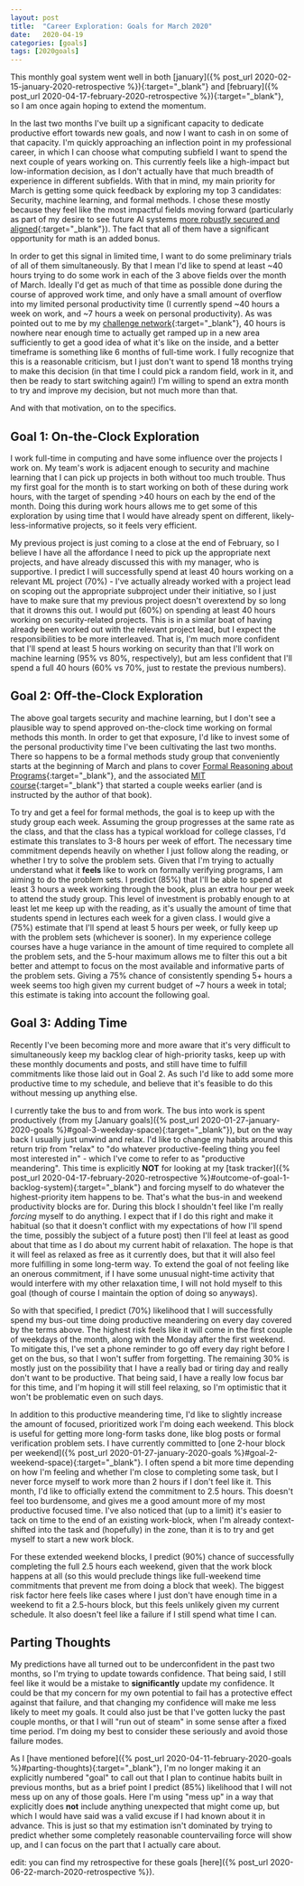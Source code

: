 ```yaml
---
layout: post
title:  "Career Exploration: Goals for March 2020"
date:   2020-04-19
categories: [goals]
tags: [2020goals]
---
```


This monthly goal system went well in both
[january]({% post_url 2020-02-15-january-2020-retrospective %}){:target="_blank"}
and [february]({% post_url 2020-04-17-february-2020-retrospective %}){:target="_blank"},
so I am once again hoping to extend the momentum.

In the last two months I've built up a significant capacity to dedicate
productive effort towards new goals, and now I want to cash in on some of that
capacity. I'm quickly approaching an inflection point in my professional career,
in which I can choose what computing subfield I want to spend the next couple
of years working on. This currently feels like a high-impact but low-information
decision, as I don't actually have that much breadth of experience in different
subfields. With that in mind, my main priority for March is getting some quick
feedback by exploring my top 3 candidates: Security, machine learning, and
formal methods. I chose these mostly because they feel like the most impactful
fields moving forward (particularly as part of my desire to see future AI
systems
[more robustly secured and aligned](https://en.wikipedia.org/wiki/Human_Compatible){:target="_blank"}).
The fact that all of them have a significant opportunity for math is an added bonus.

In order to get this signal in limited time, I want to do some preliminary trials
of all of them simultaneously. By that I mean I'd like to spend at least ~40
hours trying to do some work in each of the 3 above fields over the month of
March. Ideally I'd get as much of that time as possible done during the course
of approved work time, and only have a small amount of overflow into my limited
personal productivity time (I currently spend ~40 hours a week on work, and ~7
hours a week on personal productivity).
As was pointed out to me by my [challenge
network](https://twitter.com/adammgrant/status/940719732843515905?lang=en){:target="_blank"},
40 hours is
nowhere near enough time to actually get ramped up in a new area sufficiently to
get a good idea of what it's like on the inside, and a better timeframe is
something like 6 months of full-time work. I fully recognize that this is a
reasonable criticism, but I just don't want to spend 18 months trying to make
this decision (in that time I could pick a random field, work in it, and then be
ready to start switching again!) I'm willing to spend an extra month to try and
improve my decision, but not much more than that.

And with that motivation, on to the specifics.

## Goal 1: On-the-Clock Exploration
I work full-time in computing and have some influence over the projects I work
on. My team's work is adjacent enough to security and machine learning that I
can pick up projects in both without too much trouble. Thus my first goal for
the month is to start working on both of these during work hours, with the
target of
spending >40 hours on each by the end of the month. Doing this during work hours
allows me to get some of this exploration by using time that I would have
already spent on different, likely-less-informative projects, so it feels very
efficient.

My previous project is just coming to a close at the end of February, so I
believe I have all the affordance I need to pick up the appropriate next
projects, and have already discussed this with my manager, who is supportive. I
predict I will successfully spend at least 40 hours working on a relevant ML
project (70%) - I've actually already worked with a project lead on scoping out
the appropriate subproject under their initiative, so I just have to make sure
that my previous project doesn't overextend by so long that it drowns this out.
I would put (60%) on spending at least 40 hours working on security-related
projects. This is in a similar boat of having already been worked out with the
relevant project lead, but I expect the responsibilities to be more interleaved.
That is, I'm much more confident that I'll spend at least 5 hours working on
security than that I'll work on machine learning (95% vs 80%, respectively),
but am less confident that I'll spend a full 40 hours (60% vs 70%, just to
restate the previous numbers).

## Goal 2: Off-the-Clock Exploration
The above goal targets security and machine learning, but I don't see a
plausible way to spend approved on-the-clock time working on formal methods this
month. In order to get that exposure, I'd like to invest some of the personal
productivity time I've been cultivating the last two months. There so happens to
be a formal methods study group that conveniently starts at the beginning of
March and plans to cover
[Formal Reasoning about Programs](http://adam.chlipala.net/frap/){:target="_blank"},
and the associated
[MIT course](https://github.com/mit-frap/spring20){:target="_blank"}
that started a couple weeks earlier (and is instructed by the author of that book).

To try and get a feel for formal methods, the goal is to keep up with the study
group each week. Assuming the group progresses at the same rate as the class,
and that the class has a typical workload for college classes, I'd estimate this
translates to 3-8 hours per week of effort. The necessary time commitment
depends heavily on whether I just follow along the reading, or whether I try to
solve the problem sets. Given that I'm trying to actually understand what it
**feels** like to work on formally verifying programs, I am aiming to do the
problem sets. I predict (85%) that I'll be able to spend at least 3 hours a week
working through the book, plus an extra hour per week to attend the study group.
This level of investment is probably enough to at least let me keep up with the
reading, as it's usually the amount of time that students spend in lectures
each week for a given class. I would give a (75%) estimate that I'll spend at
least 5 hours per week, or fully keep up with the problem sets (whichever is
sooner). In my experience college courses have a huge variance in the amount of
time required to complete all the problem sets, and the 5-hour maximum allows me
to filter this out a bit better and attempt to focus on the most available and
informative parts of the problem sets. Giving a 75% chance of consistently
spending 5+ hours a week seems too high given my current budget of ~7 hours a
week in total; this estimate is taking into account the following goal.

## Goal 3: Adding Time
Recently I've been becoming more and more aware that it's very difficult to
simultaneously keep my backlog clear of high-priority tasks, keep up with these
monthly documents and posts, and still have time to fulfill commitments like
those laid out in Goal 2. As such I'd like to add some more productive time to
my schedule, and believe that it's feasible to do this without messing up anything
else.

I currently take the bus to and from work. The bus into work is spent
productively (from my [January goals]({% post_url 2020-01-27-january-2020-goals
%}#goal-3-weekday-space){:target="_blank"}), but on the way back I usually just
unwind and relax. I'd like to change my habits around this return trip from
"relax" to "do whatever productive-feeling thing you feel most interested in" -
which I've come to refer to as "productive meandering". This time is explicitly
**NOT** for looking at my
[task tracker]({% post_url
2020-04-17-february-2020-retrospective %}#outcome-of-goal-1-backlog-system){:target="_blank"}
and forcing myself to do whatever
the highest-priority item happens to be. That's what the bus-in and weekend
productivity blocks are for. During this block I shouldn't feel like I'm really
_forcing_ myself to do anything. I expect that if I do this right and make it
habitual (so that it doesn't conflict with my expectations of how I'll spend the
time, possibly the subject of a future post) then I'll feel at least as good
about that time as I do about my current habit of relaxation. The hope is that
it will feel as relaxed as free as it currently does, but that it will also feel
more fulfilling in some long-term way. To extend the goal of not feeling like an
onerous commitment, if I have some unusual night-time activity that would
interfere with my other relaxation time, I will not hold myself to this goal
(though of course I maintain the option of doing so anyways).

So with that specified, I predict (70%) likelihood that I will successfully
spend my bus-out time doing productive meandering on every day covered by the
terms above. The highest risk feels like it will come in the first couple of
weekdays of the month, along with the Monday after the first weekend. To
mitigate this, I've set a phone reminder to go off every day right before I get
on the bus, so that I won't suffer from forgetting. The remaining 30% is mostly
just on the possibility that I have a really bad or tiring day and really don't
want to be productive. That being said, I have a really low focus bar for this
time, and I'm hoping it will still feel relaxing, so I'm optimistic that it won't
be problematic even on such days.

In addition to this productive meandering time, I'd like to slightly increase
the amount of focused, prioritized work I'm doing each weekend. This block is
useful for getting more long-form tasks done, like blog posts or formal
verification problem sets. I have currently committed to [one 2-hour block
per weekend]({% post_url 2020-01-27-january-2020-goals %}#goal-2-weekend-space){:target="_blank"}.
I often spend a bit more time depending on how I'm feeling
and whether I'm close to completing some task, but I never force myself to work
more than 2 hours if I don't feel like it. This month, I'd like to officially
extend the commitment to 2.5 hours. This doesn't feel too burdensome, and gives
me a good amount more of my most productive focused time. I've also noticed that
(up to a limit) it's easier to tack on time to the end of an existing
work-block, when I'm already context-shifted into the task and (hopefully) in the
zone, than it is to try and get myself to start a new work block.

For these extended weekend blocks, I predict
(90%) chance of successfully completing the full 2.5 hours each weekend,
given that the work
block happens at all (so this would preclude things like full-weekend time
commitments that prevent me from doing a block that week). The biggest risk
factor here feels like cases where I just don't have enough time in a weekend
to fit a 2.5-hours block, but this feels unlikely given my current schedule. It
also doesn't feel like a failure if I still spend what time I can.

## Parting Thoughts
My predictions have all turned out to be underconfident in the past two months,
so I'm trying to update towards confidence. That being said, I still feel
like it would be a mistake to **significantly** update my confidence. It could
be that my concern for my own potential to fail has a protective effect against
that failure, and that changing my confidence will make me less likely to meet
my goals. It could also just be that I've gotten lucky the past couple months,
or that I will "run out of steam" in some sense after a fixed time period. I'm
doing my best to consider these seriously and avoid those failure modes.

As I
[have mentioned before]({% post_url 2020-04-11-february-2020-goals %}#parting-thoughts){:target="_blank"},
I'm no longer making it an explicitly numbered "goal" to
call out that I plan to continue habits built in previous months, but as a brief
point I predict (85%) likelihood that I will not mess up on any of those goals.
Here I'm using "mess up" in a way that explicitly does **not** include anything
unexpected that might come up, but which I would have said was a valid excuse if
I had known about it in advance. This is just so
that my estimation isn't dominated by trying to predict whether some completely
reasonable countervailing force will show up, and I can focus on the part that I
actually care about.

edit: you can find my retrospective for these goals [here]({% post_url 2020-06-22-march-2020-retrospective %}).
